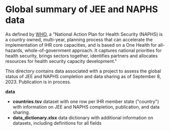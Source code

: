# Global summary of JEE and NAPHS data
As defined by [WHO](https://www.who.int/emergencies/operations/international-health-regulations-monitoring-evaluation-framework/national-action-plan-for-health-security), a "National Action Plan for Health Security (NAPHS) is a country owned, multi-year, planning process that can accelerate the implementation of IHR core capacities, and is based on a One Health for all-hazards, whole-of-government approach. It captures national priorities for health security, brings sectors together, identifies partners and allocates resources for health security capacity development."

This directory contains data associated with a project to assess the global status of JEE and NAPHS completion and data sharing as of September 8, 2023. Publication is in process.

**data**
* **countries.tsv** dataset with one row per IHR member state ("country") with information on JEE and NAPHS completion, publication, and data sharing.
* **data_dictionary.xlsx** data dictionary with additional information on datasets, including definitions for all fields